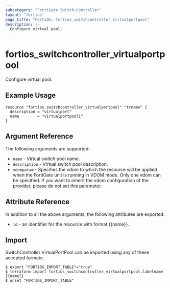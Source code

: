 ```yaml
---
subcategory: "FortiGate Switch-Controller"
layout: "fortios"
page_title: "FortiOS: fortios_switchcontroller_virtualportpool"
description: |-
  Configure virtual pool.
---
```


# fortios_switchcontroller_virtualportpool
Configure virtual pool.

## Example Usage

```hcl
resource "fortios_switchcontroller_virtualportpool" "trname" {
  description = "virtualport"
  name        = "virtualportpool1"
}
```

## Argument Reference

The following arguments are supported:

* `name` - Virtual switch pool name.
* `description` - Virtual switch pool description.
* `vdomparam` - Specifies the vdom to which the resource will be applied when the FortiGate unit is running in VDOM mode. Only one vdom can be specified. If you want to inherit the vdom configuration of the provider, please do not set this parameter.


## Attribute Reference

In addition to all the above arguments, the following attributes are exported:
* `id` - an identifier for the resource with format {{name}}.

## Import

SwitchController VirtualPortPool can be imported using any of these accepted formats:
```
$ export "FORTIOS_IMPORT_TABLE"="true"
$ terraform import fortios_switchcontroller_virtualportpool.labelname {{name}}
$ unset "FORTIOS_IMPORT_TABLE"
```
